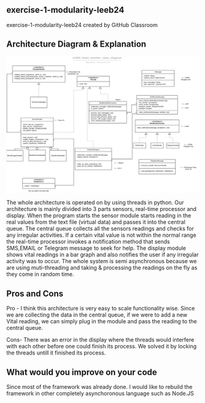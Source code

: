 ## exercise-1-modularity-leeb24
exercise-1-modularity-leeb24 created by GitHub Classroom


## Architecture Diagram & Explanation 

![Alt text](/Adiagram.png?raw=true "Diagram")

The whole architecture is operated on by using threads in python. Our architecture is mainly divided into 3 parts 
sensors, real-time processor and display. When the program starts the sensor module starts reading in the real values from the text file (virtual data) and passes it into the central queue. The central queue collects all the sensors readings and checks for any irregular activities. If a certain vital value is not within the normal range the real-time processor invokes a notification method that sends SMS,EMAIL or Telegram message to seek for help. The display module shows vital readings in a bar graph and also notifies the user if any irregular activity was to occur.
The whole system is semi asynchronous because we are using muti-threading and taking & processing the readings on the fly as they come in random time.

## Pros and Cons 

Pro - I think this architecture is very easy to scale functionality wise. Since we are collecting the data in the central queue, if we were to add a new Vital reading, we can simply plug in the module and pass the reading to the central queue.

Cons- There was an error in the display where the threads would interfere with each other before one could finish its process. We solved it by locking the threads untill it finished its process. 


## What would you improve on your code

Since most of the framework was already done. I would like to rebuild the framework in other completely asynchoronous language such as Node.JS
